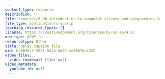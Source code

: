 ```yaml
---
content_type: resource
description: ''
file: /courses/6-00-introduction-to-computer-science-and-programming-fall-2008/bb5895c7557156249a73ce8067bc4d22_k6U-i4gXkLM.vtt
file_type: application/x-subrip
learning_resource_types: []
license: https://creativecommons.org/licenses/by-nc-sa/4.0/
ocw_type: OCWFile
resourcetype: Other
title: 3play caption file
uid: bb5895c7-5571-5624-9a73-ce8067bc4d22
video_files:
  video_thumbnail_file: null
video_metadata:
  youtube_id: null
---
```

